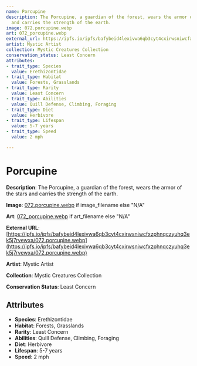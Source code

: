 ```yaml
---
name: Porcupine
description: The Porcupine, a guardian of the forest, wears the armor of the stars
  and carries the strength of the earth.
image: 072.porcupine.webp
art: 072_porcupine.webp
external_url: https://ipfs.io/ipfs/bafybeid4lexivwa6qb3cyt4cxirwsniwcfxzphnqczyuhq3ek5j7rvewxa/072.porcupine.webp
artist: Mystic Artist
collection: Mystic Creatures Collection
conservation_status: Least Concern
attributes:
- trait_type: Species
  value: Erethizontidae
- trait_type: Habitat
  value: Forests, Grasslands
- trait_type: Rarity
  value: Least Concern
- trait_type: Abilities
  value: Quill Defense, Climbing, Foraging
- trait_type: Diet
  value: Herbivore
- trait_type: Lifespan
  value: 5-7 years
- trait_type: Speed
  value: 2 mph

---
```


# Porcupine

**Description**: The Porcupine, a guardian of the forest, wears the armor of the stars and carries the strength of the earth.

**Image**: [072.porcupine.webp](./072.porcupine.webp) if image_filename else "N/A"

**Art**: [072_porcupine.webp](./072_porcupine.webp) if art_filename else "N/A"

**External URL**: [https://ipfs.io/ipfs/bafybeid4lexivwa6qb3cyt4cxirwsniwcfxzphnqczyuhq3ek5j7rvewxa/072.porcupine.webp](https://ipfs.io/ipfs/bafybeid4lexivwa6qb3cyt4cxirwsniwcfxzphnqczyuhq3ek5j7rvewxa/072.porcupine.webp)

**Artist**: Mystic Artist

**Collection**: Mystic Creatures Collection

**Conservation Status**: Least Concern

## Attributes
- **Species**: Erethizontidae
- **Habitat**: Forests, Grasslands
- **Rarity**: Least Concern
- **Abilities**: Quill Defense, Climbing, Foraging
- **Diet**: Herbivore
- **Lifespan**: 5-7 years
- **Speed**: 2 mph
